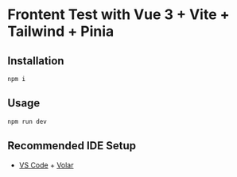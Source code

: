 # Frontent Test with Vue 3 + Vite + Tailwind + Pinia

## Installation
```
npm i
```
## Usage
```
npm run dev
```
## Recommended IDE Setup

- [VS Code](https://code.visualstudio.com/) + [Volar](https://marketplace.visualstudio.com/items?itemName=Vue.volar)
